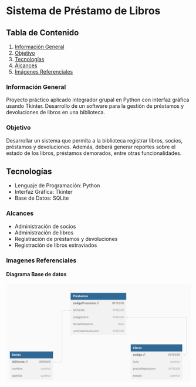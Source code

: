 # Sistema de Préstamo de Libros

## Tabla de Contenido
1. [Información General](#InformacionGeneral)
2. [Objetivo](#Objetivo)
3. [Tecnologías](#Tecnologias)
4. [Alcances](#Alcances)
5. [Imágenes Referenciales](#ImagenesReferenciales)

### Información General
Proyecto práctico aplicado integrador grupal en Python con interfaz gráfica usando Tkinter. Desarrollo de un software para la gestión de préstamos y devoluciones de libros en una biblioteca.

### Objetivo
Desarrollar un sistema que permita a la biblioteca registrar libros, socios, préstamos y devoluciones. Además, deberá generar reportes sobre el estado de los libros, préstamos demorados, entre otras funcionalidades.

## Tecnologías
* Lenguaje de Programación: Python
* Interfaz Gráfica: Tkinter
* Base de Datos: SQLite
  
### Alcances
* Administración de socios
* Administración de libros
* Registración de préstamos y devoluciones
* Registración de libros extraviados

### Imagenes Referenciales

#### Diagrama Base de datos
![Diagrama BD](DiagramaBD.png)